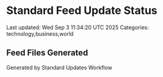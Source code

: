 # Standard Feed Update Status
Last updated: Wed Sep  3 11:34:20 UTC 2025
Categories: technology,business,world

## Feed Files Generated

Generated by Standard Updates Workflow
